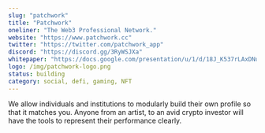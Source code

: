 ```yaml
---
slug: "patchwork"
title: "Patchwork"
oneliner: "The Web3 Professional Network."
website: "https://www.patchwork.cc"
twitter: "https://twitter.com/patchwork_app"
discord: "https://discord.gg/3RyWSJXa"
whitepaper: "https://docs.google.com/presentation/u/1/d/18J_K537rLAxDNurGQFBJz40YfacxkPFoZcBRIEZyYC4/edit#slide=id.gfb157b52d1_6_9"
logo: /img/patchwork-logo.png
status: building
category: social, defi, gaming, NFT
---
```


We allow individuals and institutions to modularly build their own profile so that it matches you. Anyone from an artist, to an avid crypto investor will have the tools to represent their performance clearly.
